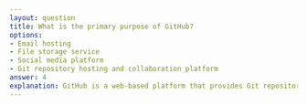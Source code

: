 ```yaml
---
layout: question
title: What is the primary purpose of GitHub?
options:
- Email hosting
- File storage service
- Social media platform
- Git repository hosting and collaboration platform
answer: 4
explanation: GitHub is a web-based platform that provides Git repository hosting and collaboration features for software development, including issue tracking, code review, and project management tools.
---
```

